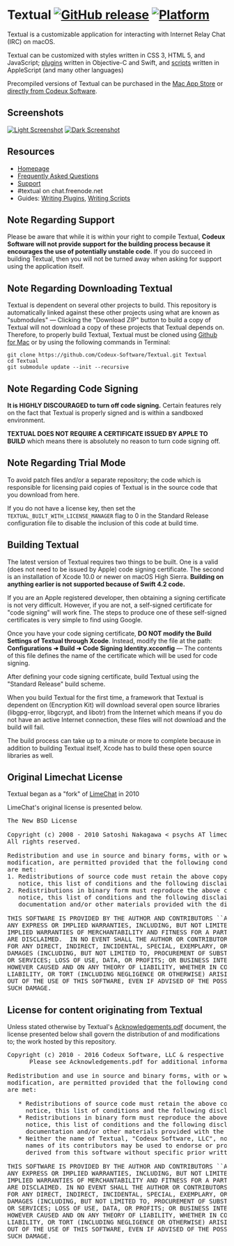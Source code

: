 # Textual [![GitHub release](https://img.shields.io/github/tag/Codeux-Software/Textual.svg)](https://github.com/Codeux-Software/Textual/blob/master) [![Platform](https://img.shields.io/badge/platform-OS%20X-lightgrey.svg)](http://www.textualapp.com/mac-app-store)

Textual is a customizable application for interacting with Internet Relay Chat (IRC) on macOS.

Textual can be customized with styles written in CSS 3, HTML 5, and JavaScript;  [plugins](https://help.codeux.com/textual/Writing-Plugins.kb) written in Objective-C and Swift, and [scripts](https://help.codeux.com/textual/Writing-Scripts.kb) written in AppleScript (and many other languages)

Precompiled versions of Textual can be purchased in the [Mac App Store](http://www.textualapp.com/mac-app-store) or [directly from Codeux Software](https://www.textualapp.com/fastspring-store/).

## Screenshots

[![Light Screenshot](https://www.codeux.com/textual/private/images/v600media/YosemiteLightThumbnail.png)](https://www.codeux.com/textual/private/images/v600media/YosemiteLightFullscreen.png) 
[![Dark Screenshot](https://www.codeux.com/textual/private/images/v600media/YosemiteDarkThumbnail.png)](https://www.codeux.com/textual/private/images/v600media/YosemiteDarkFullscreen.png)

## Resources

- [Homepage](https://codeux.com/textual)
- [Frequently Asked Questions](https://help.codeux.com/textual/Frequently-Asked-Questions.kb)
- [Support](https://help.codeux.com/textual/Support.kb)
- \#textual on chat.freenode.net
- Guides: [Writing Plugins](https://help.codeux.com/textual/Writing-Plugins.kb), [Writing Scripts](https://help.codeux.com/textual/Writing-Scripts.kb)

## Note Regarding Support

Please be aware that while it is within your right to compile Textual, **Codeux Software will not provide support for the building process because it encourages the use of potentially unstable code**. If you do succeed in building Textual, then you will not be turned away when asking for support using the application itself.

## Note Regarding Downloading Textual

Textual is dependent on several other projects to build. This repository is automatically linked against these other projects using what are known as "submodules" — Clicking the "Download ZIP" button to build a copy of Textual will not download a copy of these projects that Textual depends on. Therefore, to properly build Textual, Textual must be cloned using [Github for Mac](https://mac.github.com/) or by using the following commands in Terminal:

```
git clone https://github.com/Codeux-Software/Textual.git Textual
cd Textual
git submodule update --init --recursive
```

## Note Regarding Code Signing

**It is HIGHLY DISCOURAGED to turn off code signing.** Certain features rely on the fact that Textual is properly signed and is within a sandboxed environment.

**TEXTUAL DOES NOT REQUIRE A CERTIFICATE ISSUED BY APPLE TO BUILD** which means there is absolutely no reason to turn code signing off.

## Note Regarding Trial Mode

To avoid patch files and/or a separate repository; the code which is responsible for licensing paid copies of Textual is in the source code that you download from here.

If you do not have a license key, then set the ``TEXTUAL_BUILT_WITH_LICENSE_MANAGER`` flag to 0 in the Standard Release configuration file to disable the inclusion of this code at build time.

## Building Textual

The latest version of Textual requires two things to be built. One is a valid (does not need to be issued by Apple) code signing certificate. The second is an installation of Xcode 10.0 or newer on macOS High Sierra. **Building on anything earlier is not supported because of Swift 4.2 code.**

If you are an Apple registered developer, then obtaining a signing certificate is not very difficult. However, if you are not, a self-signed certificate for "code signing" will work fine. The steps to produce one of these self-signed certificates is very simple to find using Google.

Once you have your code signing certificate, **DO NOT modify the Build Settings of Textual through Xcode**. Instead,  modify the file at the path: **Configurations ➜ Build ➜ Code Signing Identity.xcconfig** — The contents of this file defines the name of the certificate which will be used for code signing.

After defining your code signing certificate, build Textual using the "Standard Release" build scheme.

When you build Textual for the first time, a framework that Textual is dependent on (Encryption Kit) will download several open source libraries (libgpg-error, libgcrypt, and libotr) from the Internet which means if you do not have an active Internet connection, these files will not download and the build will fail.

The build process can take up to a minute or more to complete because in addition to building Textual itself, Xcode has to build these open source libraries as well.

## Original Limechat License

Textual began as a "fork" of [LimeChat](https://github.com/psychs/limechat) in 2010

LimeChat's original license is presented below.

<pre>
The New BSD License

Copyright (c) 2008 - 2010 Satoshi Nakagawa < psychs AT limechat DOT net >
All rights reserved.

Redistribution and use in source and binary forms, with or without
modification, are permitted provided that the following conditions
are met:
1. Redistributions of source code must retain the above copyright
   notice, this list of conditions and the following disclaimer.
2. Redistributions in binary form must reproduce the above copyright
   notice, this list of conditions and the following disclaimer in the
   documentation and/or other materials provided with the distribution.

THIS SOFTWARE IS PROVIDED BY THE AUTHOR AND CONTRIBUTORS ``AS IS'' AND
ANY EXPRESS OR IMPLIED WARRANTIES, INCLUDING, BUT NOT LIMITED TO, THE
IMPLIED WARRANTIES OF MERCHANTABILITY AND FITNESS FOR A PARTICULAR PURPOSE
ARE DISCLAIMED.  IN NO EVENT SHALL THE AUTHOR OR CONTRIBUTORS BE LIABLE
FOR ANY DIRECT, INDIRECT, INCIDENTAL, SPECIAL, EXEMPLARY, OR CONSEQUENTIAL
DAMAGES (INCLUDING, BUT NOT LIMITED TO, PROCUREMENT OF SUBSTITUTE GOODS
OR SERVICES; LOSS OF USE, DATA, OR PROFITS; OR BUSINESS INTERRUPTION)
HOWEVER CAUSED AND ON ANY THEORY OF LIABILITY, WHETHER IN CONTRACT, STRICT
LIABILITY, OR TORT (INCLUDING NEGLIGENCE OR OTHERWISE) ARISING IN ANY WAY
OUT OF THE USE OF THIS SOFTWARE, EVEN IF ADVISED OF THE POSSIBILITY OF
SUCH DAMAGE.
</pre>

## License for content originating from Textual

Unless stated otherwise by Textual's [Acknowledgements.pdf](Acknowledgements.pdf) document, the license presented below shall govern the distribution of and modifications to; the work hosted by this repository.

<pre>
Copyright (c) 2010 - 2016 Codeux Software, LLC & respective contributors.
      Please see Acknowledgements.pdf for additional information.

Redistribution and use in source and binary forms, with or without
modification, are permitted provided that the following conditions
are met:

   * Redistributions of source code must retain the above copyright
     notice, this list of conditions and the following disclaimer.
   * Redistributions in binary form must reproduce the above copyright
     notice, this list of conditions and the following disclaimer in the
     documentation and/or other materials provided with the distribution.
   * Neither the name of Textual, "Codeux Software, LLC", nor the
     names of its contributors may be used to endorse or promote products
     derived from this software without specific prior written permission.

THIS SOFTWARE IS PROVIDED BY THE AUTHOR AND CONTRIBUTORS ``AS IS'' AND
ANY EXPRESS OR IMPLIED WARRANTIES, INCLUDING, BUT NOT LIMITED TO, THE
IMPLIED WARRANTIES OF MERCHANTABILITY AND FITNESS FOR A PARTICULAR PURPOSE
ARE DISCLAIMED. IN NO EVENT SHALL THE AUTHOR OR CONTRIBUTORS BE LIABLE
FOR ANY DIRECT, INDIRECT, INCIDENTAL, SPECIAL, EXEMPLARY, OR CONSEQUENTIAL
DAMAGES (INCLUDING, BUT NOT LIMITED TO, PROCUREMENT OF SUBSTITUTE GOODS
OR SERVICES; LOSS OF USE, DATA, OR PROFITS; OR BUSINESS INTERRUPTION)
HOWEVER CAUSED AND ON ANY THEORY OF LIABILITY, WHETHER IN CONTRACT, STRICT
LIABILITY, OR TORT (INCLUDING NEGLIGENCE OR OTHERWISE) ARISING IN ANY WAY
OUT OF THE USE OF THIS SOFTWARE, EVEN IF ADVISED OF THE POSSIBILITY OF
SUCH DAMAGE.
</pre>
